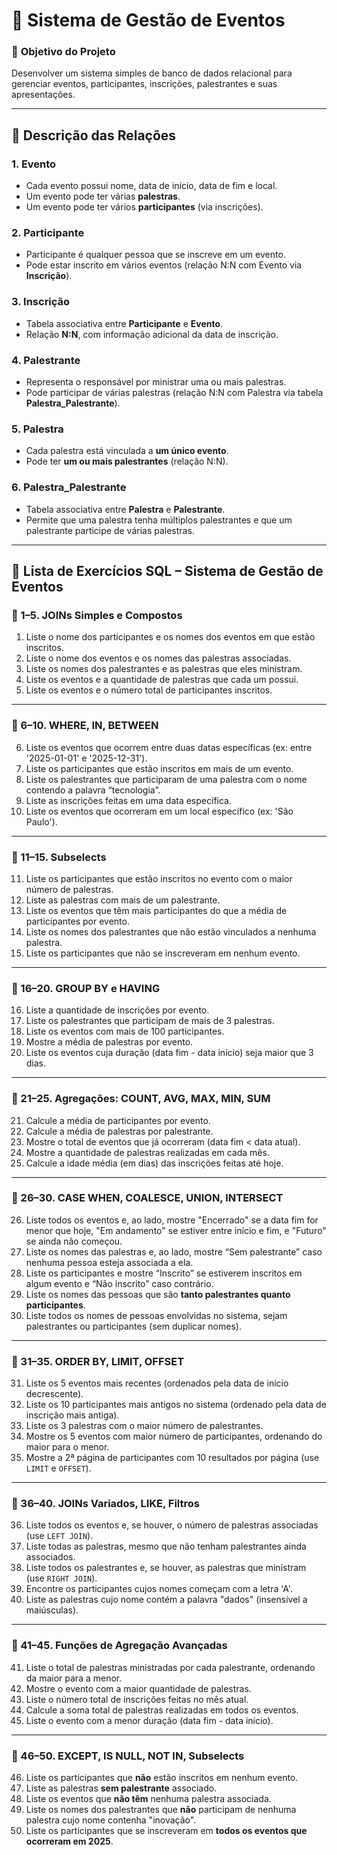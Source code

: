 # 🎤 **Sistema de Gestão de Eventos**

### 🎯 **Objetivo do Projeto**

Desenvolver um sistema simples de banco de dados relacional para gerenciar eventos, participantes, inscrições, palestrantes e suas apresentações.

---

## 📌 **Descrição das Relações**

### 1. **Evento**

* Cada evento possui nome, data de início, data de fim e local.
* Um evento pode ter várias **palestras**.
* Um evento pode ter vários **participantes** (via inscrições).

### 2. **Participante**

* Participante é qualquer pessoa que se inscreve em um evento.
* Pode estar inscrito em vários eventos (relação N\:N com Evento via **Inscrição**).

### 3. **Inscrição**

* Tabela associativa entre **Participante** e **Evento**.
* Relação **N\:N**, com informação adicional da data de inscrição.

### 4. **Palestrante**

* Representa o responsável por ministrar uma ou mais palestras.
* Pode participar de várias palestras (relação N\:N com Palestra via tabela **Palestra\_Palestrante**).

### 5. **Palestra**

* Cada palestra está vinculada a **um único evento**.
* Pode ter **um ou mais palestrantes** (relação N\:N).

### 6. **Palestra\_Palestrante**

* Tabela associativa entre **Palestra** e **Palestrante**.
* Permite que uma palestra tenha múltiplos palestrantes e que um palestrante participe de várias palestras.

---


## 📝 Lista de Exercícios SQL – Sistema de Gestão de Eventos

### 🔹 1–5. JOINs Simples e Compostos

1. Liste o nome dos participantes e os nomes dos eventos em que estão inscritos.
2. Liste o nome dos eventos e os nomes das palestras associadas.
3. Liste os nomes dos palestrantes e as palestras que eles ministram.
4. Liste os eventos e a quantidade de palestras que cada um possui.
5. Liste os eventos e o número total de participantes inscritos.

---

### 🔹 6–10. WHERE, IN, BETWEEN

6. Liste os eventos que ocorrem entre duas datas específicas (ex: entre '2025-01-01' e '2025-12-31').
7. Liste os participantes que estão inscritos em mais de um evento.
8. Liste os palestrantes que participaram de uma palestra com o nome contendo a palavra “tecnologia”.
9. Liste as inscrições feitas em uma data específica.
10. Liste os eventos que ocorreram em um local específico (ex: 'São Paulo').

---

### 🔹 11–15. Subselects

11. Liste os participantes que estão inscritos no evento com o maior número de palestras.
12. Liste as palestras com mais de um palestrante.
13. Liste os eventos que têm mais participantes do que a média de participantes por evento.
14. Liste os nomes dos palestrantes que não estão vinculados a nenhuma palestra.
15. Liste os participantes que não se inscreveram em nenhum evento.

---

### 🔹 16–20. GROUP BY e HAVING

16. Liste a quantidade de inscrições por evento.
17. Liste os palestrantes que participam de mais de 3 palestras.
18. Liste os eventos com mais de 100 participantes.
19. Mostre a média de palestras por evento.
20. Liste os eventos cuja duração (data fim - data início) seja maior que 3 dias.

---

### 🔹 21–25. Agregações: COUNT, AVG, MAX, MIN, SUM

21. Calcule a média de participantes por evento.
22. Calcule a média de palestras por palestrante.
23. Mostre o total de eventos que já ocorreram (data fim < data atual).
24. Mostre a quantidade de palestras realizadas em cada mês.
25. Calcule a idade média (em dias) das inscrições feitas até hoje.

---

### 🔹 26–30. CASE WHEN, COALESCE, UNION, INTERSECT

26. Liste todos os eventos e, ao lado, mostre "Encerrado" se a data fim for menor que hoje, "Em andamento" se estiver entre início e fim, e "Futuro" se ainda não começou.
27. Liste os nomes das palestras e, ao lado, mostre “Sem palestrante” caso nenhuma pessoa esteja associada a ela.
28. Liste os participantes e mostre “Inscrito” se estiverem inscritos em algum evento e “Não inscrito” caso contrário.
29. Liste os nomes das pessoas que são **tanto palestrantes quanto participantes**.
30. Liste todos os nomes de pessoas envolvidas no sistema, sejam palestrantes ou participantes (sem duplicar nomes).

---

### 🔹 31–35. ORDER BY, LIMIT, OFFSET

31. Liste os 5 eventos mais recentes (ordenados pela data de início decrescente).
32. Liste os 10 participantes mais antigos no sistema (ordenado pela data de inscrição mais antiga).
33. Liste os 3 palestras com o maior número de palestrantes.
34. Mostre os 5 eventos com maior número de participantes, ordenando do maior para o menor.
35. Mostre a 2ª página de participantes com 10 resultados por página (use `LIMIT` e `OFFSET`).

---

### 🔹 36–40. JOINs Variados, LIKE, Filtros

36. Liste todos os eventos e, se houver, o número de palestras associadas (use `LEFT JOIN`).
37. Liste todas as palestras, mesmo que não tenham palestrantes ainda associados.
38. Liste todos os palestrantes e, se houver, as palestras que ministram (use `RIGHT JOIN`).
39. Encontre os participantes cujos nomes começam com a letra 'A'.
40. Liste as palestras cujo nome contém a palavra "dados" (insensível a maiúsculas).

---

### 🔹 41–45. Funções de Agregação Avançadas

41. Liste o total de palestras ministradas por cada palestrante, ordenando da maior para a menor.
42. Mostre o evento com a maior quantidade de palestras.
43. Liste o número total de inscrições feitas no mês atual.
44. Calcule a soma total de palestras realizadas em todos os eventos.
45. Liste o evento com a menor duração (data fim - data início).

---

### 🔹 46–50. EXCEPT, IS NULL, NOT IN, Subselects

46. Liste os participantes que **não** estão inscritos em nenhum evento.
47. Liste as palestras **sem palestrante** associado.
48. Liste os eventos que **não têm** nenhuma palestra associada.
49. Liste os nomes dos palestrantes que **não** participam de nenhuma palestra cujo nome contenha "inovação".
50. Liste os participantes que se inscreveram em **todos os eventos que ocorreram em 2025**.
